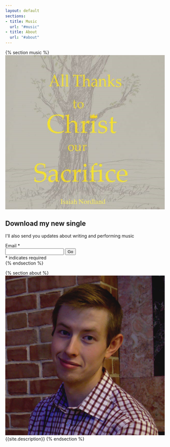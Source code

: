 ```yaml
---
layout: default
sections:
- title: Music
  url: "#music"
- title: About
  url: "#about"
---
```


{% section music %}
<img src="assets/img/all-thanks-to-christ.jpg">
<h2>Download my new single</h2>
<p class="lead"> I'll also send you updates about writing and performing music</p>
<!-- Begin MailChimp Signup Form -->
<div id="mc_embed_signup">
 <form action="//NordlandMusic.us16.list-manage.com/subscribe/post?u=2c7fe8dd2ab9ff8df83928456&amp;id=b02fcd21c1" method="post" id="mc-embedded-subscribe-form" name="mc-embedded-subscribe-form" class="validate" target="_blank" novalidate="">
  <div id="mc_embed_signup_scroll">
    <div class="form-group">
        <label for="mce-EMAIL">Email <span class="asterisk">*</span></label>
        <div class="input-group">
            <input value="" name="EMAIL" class="required email form-control" id="mce-EMAIL" type="email">
            <span class="input-group-btn"><input value="Go" name="subscribe" id="mc-embedded-subscribe" class="btn btn-default" type="submit"></span>
        </div>
    </div>
    <div class="indicates-required"><span class="asterisk">*</span> indicates required</div>
    <div id="mce-responses" class="clear">
        <div class="response" id="mce-error-response" style="display:none"></div>
        <div class="response" id="mce-success-response" style="display:none"></div>
    </div>    <!-- real people should not fill this in and expect good things - do not remove this or risk form bot signups-->
    <div style="position: absolute; left: -5000px;" aria-hidden="true">
        <input name="b_2c7fe8dd2ab9ff8df83928456_b02fcd21c1" tabindex="-1" value="" type="text">
    </div>
  </div>
 </form>
</div>
<!--End mc_embed_signup-->
{% endsection %}

{% section about %}
    <img src="assets/img/bio_portrait.png">
    {{site.description}}
{% endsection %}

